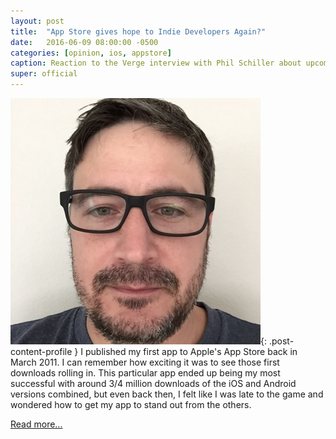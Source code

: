 ```yaml
---
layout: post
title:  "App Store gives hope to Indie Developers Again?"
date:   2016-06-09 08:00:00 -0500
categories: [opinion, ios, appstore]
caption: Reaction to the Verge interview with Phil Schiller about upcoming changes to Apple’s App Store.
super: official
---
```


![Super Official](/img/profile1.jpg){: .post-content-profile } I published my first app to Apple's App Store back in March 2011.
I can remember how exciting it was to see those first downloads rolling in.
This particular app ended up being my most successful with around 3/4 million downloads of the iOS and Android versions combined,
but even back then, I felt like I was late to the game and wondered how to get my app to stand out from the others.

[Read more...](https://developer.ibm.com/clouddataservices/2016/06/09/app-store-gives-hope-to-indie-developers-again/)